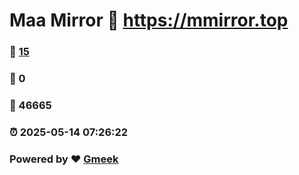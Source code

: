# Maa Mirror :link: https://mmirror.top 
### :page_facing_up: [15](https://mmirror.top/tag.html) 
### :speech_balloon: 0 
### :hibiscus: 46665 
### :alarm_clock: 2025-05-14 07:26:22 
### Powered by :heart: [Gmeek](https://github.com/Meekdai/Gmeek)
